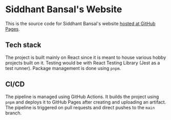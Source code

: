 # Siddhant Bansal's Website

This is the source code for Siddhant Bansal's website [hosted at GitHub Pages](https://zalarox.github.io/).

## Tech stack

The project is built mainly on React since it is meant to house various hobby projects built on it. Testing would be with React Testing Library (Jest as a test runner). Package management is done using `pnpm`.

## CI/CD

The pipeline is managed using GitHub Actions. It builds the project using `pnpm` and deploys it to GitHub Pages after creating and uploading an artifact. The pipeline is triggered on pull requests and direct pushes to the `main` branch.
